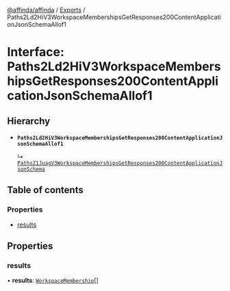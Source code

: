 [@affinda/affinda](../README.md) / [Exports](../modules.md) / Paths2Ld2HiV3WorkspaceMembershipsGetResponses200ContentApplicationJsonSchemaAllof1

# Interface: Paths2Ld2HiV3WorkspaceMembershipsGetResponses200ContentApplicationJsonSchemaAllof1

## Hierarchy

- **`Paths2Ld2HiV3WorkspaceMembershipsGetResponses200ContentApplicationJsonSchemaAllof1`**

  ↳ [`PathsZ1JuagV3WorkspaceMembershipsGetResponses200ContentApplicationJsonSchema`](PathsZ1JuagV3WorkspaceMembershipsGetResponses200ContentApplicationJsonSchema.md)

## Table of contents

### Properties

- [results](Paths2Ld2HiV3WorkspaceMembershipsGetResponses200ContentApplicationJsonSchemaAllof1.md#results)

## Properties

### results

• **results**: [`WorkspaceMembership`](WorkspaceMembership.md)[]
